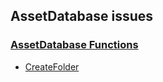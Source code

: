 ## AssetDatabase issues

### [AssetDatabase Functions](https://docs.unity3d.com/ScriptReference/AssetDatabase.html)
- [CreateFolder](AssetDatabase/CreateFolder.md)